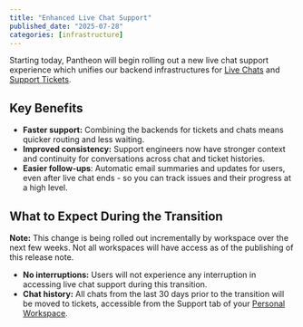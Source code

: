 ```yaml
---
title: "Enhanced Live Chat Support"
published_date: "2025-07-28"
categories: [infrastructure]
---
```


Starting today, Pantheon will begin rolling out a new live chat support experience which unifies our backend infrastructures for [Live Chats](/guides/support/contact-support/#live-chat) and [Support Tickets](/guides/support/contact-support/#general-support-ticket).

## Key Benefits

* **Faster support:** Combining the backends for tickets and chats means quicker routing and less waiting.
* **Improved consistency:** Support engineers now have stronger context and continuity for conversations across chat and ticket histories.
* **Easier follow-ups**: Automatic email summaries and updates for users, even after live chat ends - so you can track issues and their progress at a high level.

## What to Expect During the Transition

**Note:** This change is being rolled out incrementally by workspace over the next few weeks. Not all workspaces will have access as of the publishing of this release note.

* **No interruptions:** Users will not experience any interruption in accessing live chat support during this transition.
* **Chat history:** All chats from the last 30 days prior to the transition will be moved to tickets, accessible from the Support tab of your [Personal Workspace](/guides/account-mgmt/workspace-sites-teams/workspaces#manage-workspaces).